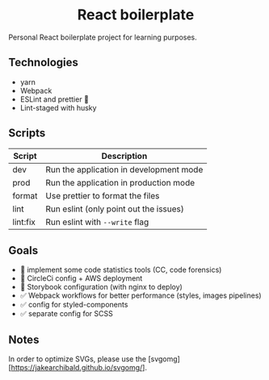 <center> <h1>React boilerplate</h1> </center>

Personal React boilerplate project for learning purposes.

## Technologies

- yarn
- Webpack
- ESLint and prettier 🎨
- Lint-staged with husky

## Scripts

| Script   | Description                             |
| -------- | --------------------------------------- |
| dev      | Run the application in development mode |
| prod     | Run the application in production mode  |
| format   | Use prettier to format the files        |
| lint     | Run eslint (only point out the issues)  |
| lint:fix | Run eslint with `--write` flag          |

## Goals

- 🚧 implement some code statistics tools (CC, code forensics)
- 🚧 CircleCi config + AWS deployment
- 🚧 Storybook configuration (with nginx to deploy)
- ✅ Webpack workflows for better performance (styles, images pipelines)
- ✅ config for styled-components
- ✅ separate config for SCSS

## Notes
In order to optimize SVGs, please use the [svgomg][https://jakearchibald.github.io/svgomg/].